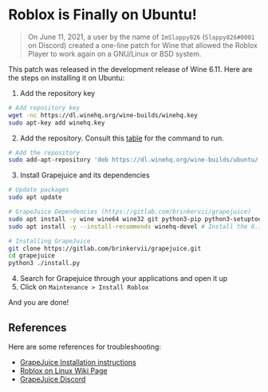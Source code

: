 <!-- markdownlint-disable MD026 -->

# Roblox is Finally on Ubuntu!

> On June 11, 2021, a user by the name of `ImSlappy826` (`Slappy826#0001` on Discord) created a one-line patch for Wine that allowed the Roblox Player to work again on a GNU/Linux or BSD system.

This patch was released in the development release of Wine 6.11. Here are the steps on installing it on Ubuntu:

1. Add the repository key

```sh
# Add repository key
wget -nc https://dl.winehq.org/wine-builds/winehq.key
sudo apt-key add winehq.key
```

2. Add the repository. Consult this [table](https://wiki.winehq.org/Ubuntu#:~:text=Add%20the%20repository:) for the command to run.

```sh
# Add the repository
sudo add-apt-repository 'deb https://dl.winehq.org/wine-builds/ubuntu/ focal main'
```

3. Install Grapejuice and its dependencies

```sh
# Update packages
sudo apt update

# GrapeJuice Dependencies (https://gitlab.com/brinkervii/grapejuice)
sudo apt install -y wine wine64 wine32 git python3-pip python3-setuptools python3-wheel python3-dev pkg-config libcairo2-dev libdbus-1-dev gtk-update-icon-cache desktop-file-utils xdg-utils libgirepository1.0-dev gir1.2-gtk-3.0
sudo apt install -y --install-recommends winehq-devel # Install the 6.11 development branch

# Installing GrapeJuice
git clone https://gitlab.com/brinkervii/grapejuice.git
cd grapejuice
python3 ./install.py
```

4. Search for Grapejuice through your applications and open it up
5. Click on `Maintenance > Install Roblox`

And you are done!

## References

Here are some references for troubleshooting:

- [GrapeJuice Installation instructions](https://gitlab.com/brinkervii/grapejuice/-/wikis/Installing-from-source/Debian-10-and-similar)
- [Roblox on Linux Wiki Page](https://roblox.fandom.com/wiki/Roblox_on_Linux)
- [GrapeJuice Discord](https://discord.gg/mRTzEb6)
